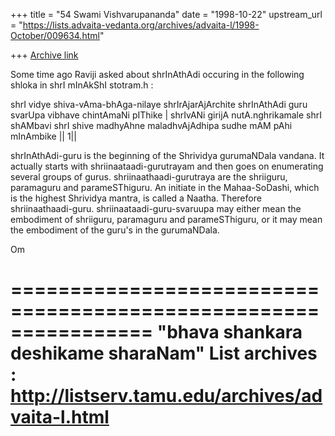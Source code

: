 +++
title = "54 Swami Vishvarupananda"
date = "1998-10-22"
upstream_url = "https://lists.advaita-vedanta.org/archives/advaita-l/1998-October/009634.html"

+++
[Archive link](https://lists.advaita-vedanta.org/archives/advaita-l/1998-October/009634.html)

Some time ago Raviji asked about shrInAthAdi occuring in the following
shloka in shrI mInAkShI stotram.h :

shrI vidye shiva-vAma-bhAga-nilaye shrIrAjarAjArchite
shrInAthAdi guru svarUpa vibhave chintAmaNi pIThike |
shrIvANi girijA nutA.nghrikamale shrI shAMbavi shrI shive
madhyAhne maladhvAjAdhipa sudhe mAM pAhi mInAmbike || 1||

shrInAthAdi-guru is the beginning of the Shrividya gurumaNDala vandana. It
actually starts with shriinaataadi-gurutrayam and then goes on enumerating
several groups of gurus. shriinaathaadi-gurutraya are the shriiguru,
paramaguru and parameSThiguru. An initiate in the Mahaa-SoDashi, which is
the highest Shrividya mantra, is called a Naatha. Therefore
shriinaathaadi-guru.
shriinaataadi-guru-svaruupa may either mean the embodiment of shriiguru,
paramaguru and parameSThiguru, or it may mean the embodiment of the guru's
in the gurumaNDala.

Om

================================================================
"bhava shankara deshikame sharaNam"
List archives : http://listserv.tamu.edu/archives/advaita-l.html
================================================================

